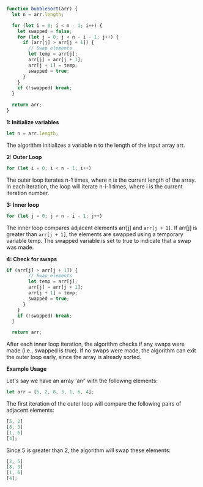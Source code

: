 ```js
function bubbleSort(arr) {
  let n = arr.length;

  for (let i = 0; i < n - 1; i++) {
    let swapped = false;
    for (let j = 0; j < n - i - 1; j++) {
      if (arr[j] > arr[j + 1]) {
        // Swap elements
        let temp = arr[j];
        arr[j] = arr[j + 1];
        arr[j + 1] = temp;
        swapped = true;
      }
    }
    if (!swapped) break;
  }

  return arr;
}
```

**1: Initialize variables**

```js
let n = arr.length;
```

The algorithm initializes a variable n to the length of the input array arr.

**2: Outer Loop**

```js
for (let i = 0; i < n - 1; i++)
```

The outer loop iterates n-1 times, where n is the current length of the array.
In each iteration, the loop will iterate n-i-1 times, where i is the current iteration number.

**3: Inner loop**

```js
for (let j = 0; j < n - i - 1; j++)
```

The inner loop compares adjacent elements arr[j] and `arr[j + 1]`.
If arr[j] is greater than `arr[j + 1]`, the elements are swapped using a temporary variable temp.
The swapped variable is set to true to indicate that a swap was made.

**4: Check for swaps**

```js
if (arr[j] > arr[j + 1]) {
        // Swap elements
        let temp = arr[j];
        arr[j] = arr[j + 1];
        arr[j + 1] = temp;
        swapped = true;
      }
    }
    if (!swapped) break;
  }

  return arr;

```

After each inner loop iteration, the algorithm checks if any swaps were made (i.e., swapped is true).
If no swaps were made, the algorithm can exit the outer loop early, since the array is already sorted.

**Example Usage**

Let's say we have an array 'arr' with the following elements:

```js
let arr = [5, 2, 8, 3, 1, 6, 4];
```

The first iteration of the outer loop will compare the following pairs of adjacent elements:

```js
[5, 2]
[8, 3]
[1, 6]
[4];
```

Since 5 is greater than 2, the algorithm will swap these elements:

```js
[2, 5]
[8, 3]
[1, 6]
[4];
```
